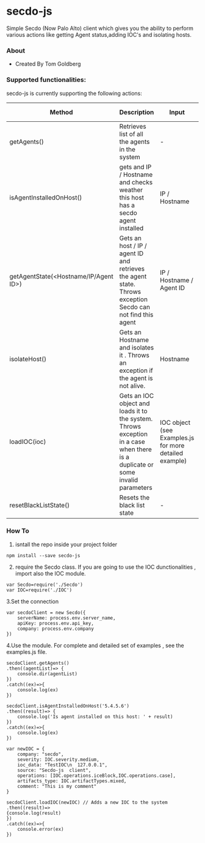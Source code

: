 # secdo-js #


Simple Secdo (Now Palo Alto) client which gives you the ability to perform various actions like getting Agent status,adding IOC's and isolating hosts.


### About ###
* Created By Tom Goldberg

### Supported functionalities: ###

secdo-js is currently supporting the following actions: 

| Method | Description | Input | Successful Output 
| ------ | ------ | ------ | ------ |
| getAgents() | Retrieves list of all the agents in the system | - | Json formatted list of agents
| isAgentInstalledOnHost(<host>) | gets and IP / Hostname and checks weather this host has a secdo agent installed | IP / Hostname | true / false
| getAgentState(<Hostname/IP/Agent ID>) | Gets an host / IP / agent ID  and retrieves the agent state. Throws exception Secdo can not find this agent | IP / Hostname / Agent ID | status of this agent  
| isolateHost(<Hostname>) | Gets an Hostname and isolates it . Throws an exception if the agent is not alive. | Hostname | 'Success' 
| loadIOC(ioc) | Gets an IOC object and loads it to the system. Throws exception in a case when there is a duplicate or some invalid parameters  | IOC object (see Examples.js for more detailed example) | 'Success' 
| resetBlackListState() | Resets the black list state | - | 'Success


### How To ###

1. isntall the repo inside your project folder 
~~~ 
npm install --save secdo-js
~~~
2. require the Secdo class. If you are going to use the IOC dunctionalities , import also the IOC module.
~~~
var Secdo=require('./Secdo')
var IOC=require('./IOC')
~~~
 3.Set the connection
~~~
var secdoClient = new Secdo({
    serverName: process.env.server_name,
    apiKey: process.env.api_key,
    company: process.env.company
})
~~~

 4.Use the module. For complete and detailed set of examples , see the examples.js file.
~~~
secdoClient.getAgents()
.then((agentList)=> {
    console.dir(agentList)
})
.catch((ex)=>{
    console.log(ex)
})

secdoClient.isAgentInstalledOnHost('5.4.5.6')
.then((result)=> {
    console.log('Is agent installed on this host: ' + result)
})
.catch((ex)=>{
    console.log(ex)
})

var newIOC = {
    company: "secdo",
    severity: IOC.severity.medium,
    ioc_data: "TestIOC\n  127.0.0.1",
    source: "Secdo-js  client",
    operations: [IOC.operations.iceBlock,IOC.operations.case],
    artifacts_type: IOC.artifactTypes.mixed,
    comment: "This is my comment"
}

secdoClient.loadIOC(newIOC) // Adds a new IOC to the system
.then((result)=>
{console.log(result)
})
.catch((ex)=>{
    console.error(ex)
})
~~~
